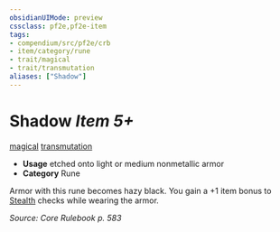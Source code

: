 ```yaml
---
obsidianUIMode: preview
cssclass: pf2e,pf2e-item
tags:
- compendium/src/pf2e/crb
- item/category/rune
- trait/magical
- trait/transmutation
aliases: ["Shadow"]
---
```

# Shadow *Item 5+*  
[magical](../../../Rules/traits/magical.md)  [transmutation](../../../Rules/traits/transmutation.md)  

- **Usage** etched onto light or medium nonmetallic armor
- **Category** Rune

Armor with this rune becomes hazy black. You gain a +1 item bonus to [Stealth](../../skills.md#Stealth) checks while wearing the armor.

*Source: Core Rulebook p. 583*